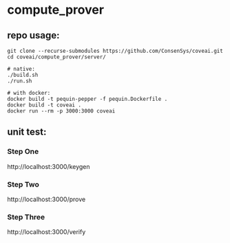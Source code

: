 compute_prover
==============

## repo usage:

```
git clone --recurse-submodules https://github.com/ConsenSys/coveai.git
cd coveai/compute_prover/server/

# native:
./build.sh
./run.sh

# with docker:
docker build -t pequin-pepper -f pequin.Dockerfile .
docker build -t coveai .
docker run --rm -p 3000:3000 coveai
```

## unit test:

### Step One

http://localhost:3000/keygen

### Step Two

http://localhost:3000/prove

### Step Three

http://localhost:3000/verify
